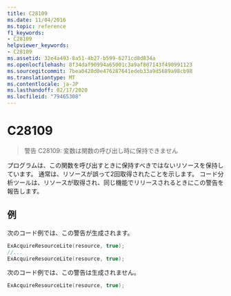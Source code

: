```yaml
---
title: C28109
ms.date: 11/04/2016
ms.topic: reference
f1_keywords:
- C28109
helpviewer_keywords:
- C28109
ms.assetid: 32e4a493-8a51-4b27-b599-6271cd8d834a
ms.openlocfilehash: 8f34daf90994a65001c3a9af807143f490991123
ms.sourcegitcommit: 7bea0420d0e476287641edeb33a9d5689a98cb98
ms.translationtype: MT
ms.contentlocale: ja-JP
ms.lasthandoff: 02/17/2020
ms.locfileid: "79465308"
---
```

# <a name="c28109"></a>C28109

> 警告 C28109: 変数は関数の呼び出し時に保持できません

プログラムは、この関数を呼び出すときに保持すべきではないリソースを保持しています。 通常は、リソースが誤って2回取得されたことを示します。 コード分析ツールは、リソースが取得され、同じ機能でリリースされるときにこの警告を報告します。

## <a name="example"></a>例

次のコード例では、この警告が生成されます。

```cpp
ExAcquireResourceLite(resource, true);
//...
ExAcquireResourceLite(resource, true);
```

次のコード例では、この警告は生成されません。

```cpp
ExAcquireResourceLite(resource, true);
```
